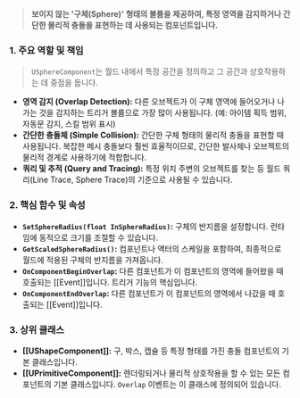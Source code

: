 ---
---
> **보이지 않는 '구체(Sphere)' 형태의 볼륨을 제공하여, 특정 영역을 감지하거나 간단한 물리적 충돌을 표현하는 데 사용되는 컴포넌트입니다.**

### **1. 주요 역할 및 책임**
> `USphereComponent`는 월드 내에서 특정 공간을 정의하고 그 공간과 상호작용하는 데 중점을 둡니다.
* **영역 감지 (Overlap Detection):**
    다른 오브젝트가 이 구체 영역에 들어오거나 나가는 것을 감지하는 트리거 볼륨으로 가장 많이 사용됩니다. (예: 아이템 획득 범위, 자동문 감지, 스킬 범위 표시)
* **간단한 충돌체 (Simple Collision):**
    간단한 구체 형태의 물리적 충돌을 표현할 때 사용됩니다. 복잡한 메시 충돌보다 훨씬 효율적이므로, 간단한 발사체나 오브젝트의 물리적 경계로 사용하기에 적합합니다.
* **쿼리 및 추적 (Query and Tracing):**
    특정 위치 주변의 오브젝트를 찾는 등 월드 쿼리(Line Trace, Sphere Trace)의 기준으로 사용될 수 있습니다.

### **2. 핵심 함수 및 속성**
* **`SetSphereRadius(float InSphereRadius)`:**
    구체의 반지름을 설정합니다. 런타임에 동적으로 크기를 조절할 수 있습니다.
* **`GetScaledSphereRadius()`:**
    컴포넌트나 액터의 스케일을 포함하여, 최종적으로 월드에 적용된 구체의 반지름을 가져옵니다.
* **`OnComponentBeginOverlap`:**
    다른 컴포넌트가 이 컴포넌트의 영역에 들어왔을 때 호출되는 [[Event]]입니다. 트리거 기능의 핵심입니다.
* **`OnComponentEndOverlap`:**
    다른 컴포넌트가 이 컴포넌트의 영역에서 나갔을 때 호출되는 [[Event]]입니다.

### **3. 상위 클래스**
* **[[UShapeComponent]]:**
    구, 박스, 캡슐 등 특정 형태를 가진 충돌 컴포넌트의 기본 클래스입니다.
* **[[UPrimitiveComponent]]:**
    렌더링되거나 물리적 상호작용을 할 수 있는 모든 컴포넌트의 기본 클래스입니다. `Overlap` 이벤트는 이 클래스에 정의되어 있습니다.